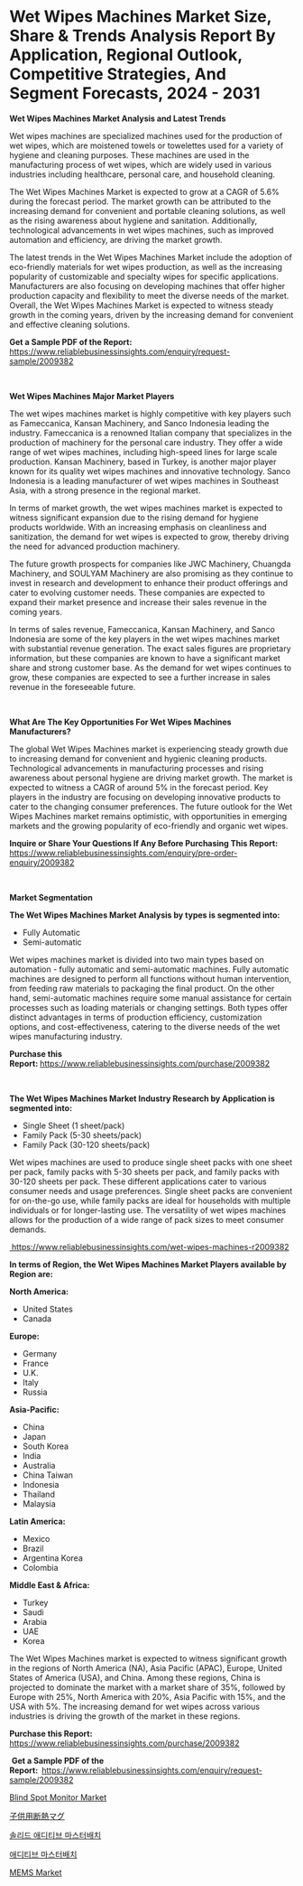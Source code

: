 <p><h1>Wet Wipes Machines Market Size, Share & Trends Analysis Report By Application, Regional Outlook, Competitive Strategies, And Segment Forecasts, 2024 - 2031</h1></p><p><strong>Wet Wipes Machines Market Analysis and Latest Trends</strong></p>
<p><p>Wet wipes machines are specialized machines used for the production of wet wipes, which are moistened towels or towelettes used for a variety of hygiene and cleaning purposes. These machines are used in the manufacturing process of wet wipes, which are widely used in various industries including healthcare, personal care, and household cleaning.</p><p>The Wet Wipes Machines Market is expected to grow at a CAGR of 5.6% during the forecast period. The market growth can be attributed to the increasing demand for convenient and portable cleaning solutions, as well as the rising awareness about hygiene and sanitation. Additionally, technological advancements in wet wipes machines, such as improved automation and efficiency, are driving the market growth.</p><p>The latest trends in the Wet Wipes Machines Market include the adoption of eco-friendly materials for wet wipes production, as well as the increasing popularity of customizable and specialty wipes for specific applications. Manufacturers are also focusing on developing machines that offer higher production capacity and flexibility to meet the diverse needs of the market. Overall, the Wet Wipes Machines Market is expected to witness steady growth in the coming years, driven by the increasing demand for convenient and effective cleaning solutions.</p></p>
<p><strong>Get a Sample PDF of the Report:&nbsp;</strong> <a href="https://www.reliablebusinessinsights.com/enquiry/request-sample/2009382">https://www.reliablebusinessinsights.com/enquiry/request-sample/2009382</a></p>
<p>&nbsp;</p>
<p><strong>Wet Wipes Machines Major Market Players</strong></p>
<p><p>The wet wipes machines market is highly competitive with key players such as Fameccanica, Kansan Machinery, and Sanco Indonesia leading the industry. Fameccanica is a renowned Italian company that specializes in the production of machinery for the personal care industry. They offer a wide range of wet wipes machines, including high-speed lines for large scale production. Kansan Machinery, based in Turkey, is another major player known for its quality wet wipes machines and innovative technology. Sanco Indonesia is a leading manufacturer of wet wipes machines in Southeast Asia, with a strong presence in the regional market.</p><p>In terms of market growth, the wet wipes machines market is expected to witness significant expansion due to the rising demand for hygiene products worldwide. With an increasing emphasis on cleanliness and sanitization, the demand for wet wipes is expected to grow, thereby driving the need for advanced production machinery.</p><p>The future growth prospects for companies like JWC Machinery, Chuangda Machinery, and SOULYAM Machinery are also promising as they continue to invest in research and development to enhance their product offerings and cater to evolving customer needs. These companies are expected to expand their market presence and increase their sales revenue in the coming years.</p><p>In terms of sales revenue, Fameccanica, Kansan Machinery, and Sanco Indonesia are some of the key players in the wet wipes machines market with substantial revenue generation. The exact sales figures are proprietary information, but these companies are known to have a significant market share and strong customer base. As the demand for wet wipes continues to grow, these companies are expected to see a further increase in sales revenue in the foreseeable future.</p></p>
<p>&nbsp;</p>
<p><strong>What Are The Key Opportunities For Wet Wipes Machines Manufacturers?</strong></p>
<p><p>The global Wet Wipes Machines market is experiencing steady growth due to increasing demand for convenient and hygienic cleaning products. Technological advancements in manufacturing processes and rising awareness about personal hygiene are driving market growth. The market is expected to witness a CAGR of around 5% in the forecast period. Key players in the industry are focusing on developing innovative products to cater to the changing consumer preferences. The future outlook for the Wet Wipes Machines market remains optimistic, with opportunities in emerging markets and the growing popularity of eco-friendly and organic wet wipes.</p></p>
<p><strong>Inquire or Share Your Questions If Any Before Purchasing This Report:</strong> <a href="https://www.reliablebusinessinsights.com/enquiry/pre-order-enquiry/2009382">https://www.reliablebusinessinsights.com/enquiry/pre-order-enquiry/2009382</a></p>
<p>&nbsp;</p>
<p><strong>Market Segmentation</strong></p>
<p><strong>The Wet Wipes Machines Market Analysis by types is segmented into:</strong></p>
<p><ul><li>Fully Automatic</li><li>Semi-automatic</li></ul></p>
<p><p>Wet wipes machines market is divided into two main types based on automation - fully automatic and semi-automatic machines. Fully automatic machines are designed to perform all functions without human intervention, from feeding raw materials to packaging the final product. On the other hand, semi-automatic machines require some manual assistance for certain processes such as loading materials or changing settings. Both types offer distinct advantages in terms of production efficiency, customization options, and cost-effectiveness, catering to the diverse needs of the wet wipes manufacturing industry.</p></p>
<p><strong>Purchase this Report:&nbsp;</strong><a href="https://www.reliablebusinessinsights.com/purchase/2009382">https://www.reliablebusinessinsights.com/purchase/2009382</a></p>
<p>&nbsp;</p>
<p><strong>The Wet Wipes Machines Market Industry Research by Application is segmented into:</strong></p>
<p><ul><li>Single Sheet (1 sheet/pack)</li><li>Family Pack (5-30 sheets/pack)</li><li>Family Pack (30-120 sheets/pack)</li></ul></p>
<p><p>Wet wipes machines are used to produce single sheet packs with one sheet per pack, family packs with 5-30 sheets per pack, and family packs with 30-120 sheets per pack. These different applications cater to various consumer needs and usage preferences. Single sheet packs are convenient for on-the-go use, while family packs are ideal for households with multiple individuals or for longer-lasting use. The versatility of wet wipes machines allows for the production of a wide range of pack sizes to meet consumer demands.</p></p>
<p><a href="https://www.reliablebusinessinsights.com/wet-wipes-machines-r2009382">&nbsp;https://www.reliablebusinessinsights.com/wet-wipes-machines-r2009382</a></p>
<p><strong>In terms of Region, the Wet Wipes Machines Market Players available by Region are:</strong></p>
<p>
    <p> <strong> North America: </strong>
        <ul>
            <li>United States</li>
            <li>Canada</li>
        </ul>
        </p> 
    <p> <strong> Europe: </strong>
        <ul>
            <li>Germany</li>
            <li>France</li>
            <li>U.K.</li>
            <li>Italy</li>
            <li>Russia</li>
        </ul>
        </p> 
    <p> <strong> Asia-Pacific: </strong>
        <ul>
            <li>China</li>
            <li>Japan</li>
            <li>South Korea</li>
            <li>India</li>
            <li>Australia</li>
            <li>China Taiwan</li>
            <li>Indonesia</li>
            <li>Thailand</li>
            <li>Malaysia</li>
        </ul>
        </p> 
    <p> <strong> Latin America: </strong>
        <ul>
            <li>Mexico</li>
            <li>Brazil</li>
            <li>Argentina Korea</li>
            <li>Colombia</li>
        </ul>
        </p> 
    <p> <strong> Middle East & Africa: </strong>
        <ul>
            <li>Turkey</li>
            <li>Saudi</li>
            <li>Arabia</li>
            <li>UAE</li>
            <li>Korea</li>
        </ul>
    </p>
    </p>
<p><p>The Wet Wipes Machines market is expected to witness significant growth in the regions of North America (NA), Asia Pacific (APAC), Europe, United States of America (USA), and China. Among these regions, China is projected to dominate the market with a market share of 35%, followed by Europe with 25%, North America with 20%, Asia Pacific with 15%, and the USA with 5%. The increasing demand for wet wipes across various industries is driving the growth of the market in these regions.</p></p>
<p><strong>Purchase this Report: </strong><a href="https://www.reliablebusinessinsights.com/purchase/2009382">https://www.reliablebusinessinsights.com/purchase/2009382</a></p>
<p>&nbsp;<strong>Get a Sample PDF of the Report:&nbsp;&nbsp;</strong><a href="https://www.reliablebusinessinsights.com/enquiry/request-sample/2009382">https://www.reliablebusinessinsights.com/enquiry/request-sample/2009382</a></p>
<p><strong></strong></p>
<p><p><a href="https://github.com/liliskanaya73/Market-Research-Report-List-1/blob/main/blind-spot-monitor-market.md">Blind Spot Monitor Market</a></p><p><a href="https://github.com/dawson566/Market-Research-Report-List-2/blob/main/9723614158683.md">子供用断熱マグ</a></p><p><a href="https://github.com/kvbohdfy111/Market-Research-Report-List-1/blob/main/9590050170228.md">솔리드 애디티브 마스터배치</a></p><p><a href="https://github.com/EthaWolf/Market-Research-Report-List-1/blob/main/5195520170227.md">애디티브 마스터배치</a></p><p><a href="https://github.com/mooaaztarek/Market-Research-Report-List-1/blob/main/mems-market.md">MEMS Market</a></p></p>